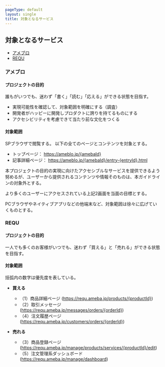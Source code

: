 ```yaml
---
pageType: default
layout: single
title: 対象となるサービス
---
```


## 対象となるサービス

- [アメブロ](/services/#アメブロ)
- [REQU](/services/#requ)

### アメブロ

#### プロジェクトの目的

誰もがいつでも、迷わず「書く」「読む」「応える」ができる状態を目指す。

- 実現可能性を確認して、対象範囲を明確にする（調査）
- 開発者がハッピーに開発しプロダクトに誇りを持てるものにする
- アクセシビリティを考慮できて当たり前な文化をつくる

#### 対象範囲

SPブラウザで閲覧する。
以下の全てのページとコンテンツを対象とする。

- トップページ： https://ameblo.jp/{amebaId}
- 記事詳細ページ： https://ameblo.jp/{amebaId}/entry-{entryId}.html

本プロジェクトの目的の実現に向けたアクセシブルなサービスを提供できるよう努めるが、ユーザーから提供されるコンテンツや情報そのものは、本ガイドラインの対象外とする。

より多くのユーザーにアクセスされている上記2画面を当面の目標とする。

PCブラウザやネイティブアプリなどの他端末など、対象範囲は徐々に広げていくものとする。

### REQU

#### プロジェクトの目的

一人でも多くのお客様がいつでも、迷わず「買える」と「売れる」ができる状態を目指す。

#### 対象範囲

括弧内の数字は優先度を表している。

- **買える**
  - （1）商品詳細ページ (https://requ.ameba.jp/products/{productId})
  - （2）取引メッセージ (https://requ.ameba.jp/messages/orders/{orderId})
  - （4）注文履歴ページ (https://requ.ameba.jp/customers/orders/{orderId})

- **売れる**
  - （3）商品登録ページ (https://requ.ameba.jp/manage/products/services/{productId}/edit)
  - （5）注文管理系ダッシュボード (https://requ.ameba.jp/manage/dashboard)
